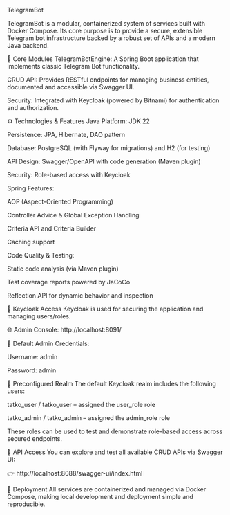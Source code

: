 TelegramBot

TelegramBot is a modular, containerized system of services built with Docker Compose. Its core purpose is to provide a secure, extensible Telegram bot infrastructure backed by a robust set of APIs and a modern Java backend.

🧩 Core Modules
TelegramBotEngine: A Spring Boot application that implements classic Telegram Bot functionality.

CRUD API: Provides RESTful endpoints for managing business entities, documented and accessible via Swagger UI.

Security: Integrated with Keycloak (powered by Bitnami) for authentication and authorization.

⚙️ Technologies & Features
Java Platform: JDK 22

Persistence: JPA, Hibernate, DAO pattern

Database: PostgreSQL (with Flyway for migrations) and H2 (for testing)

API Design: Swagger/OpenAPI with code generation (Maven plugin)

Security: Role-based access with Keycloak

Spring Features:

AOP (Aspect-Oriented Programming)

Controller Advice & Global Exception Handling

Criteria API and Criteria Builder

Caching support

Code Quality & Testing:

Static code analysis (via Maven plugin)

Test coverage reports powered by JaCoCo

Reflection API for dynamic behavior and inspection

🔐 Keycloak Access
Keycloak is used for securing the application and managing users/roles.

🌐 Admin Console: http://localhost:8091/

🔑 Default Admin Credentials:

Username: admin

Password: admin

🔸 Preconfigured Realm
The default Keycloak realm includes the following users:

tatko_user / tatko_user – assigned the user_role role

tatko_admin / tatko_admin – assigned the admin_role role

These roles can be used to test and demonstrate role-based access across secured endpoints.

🔗 API Access
You can explore and test all available CRUD APIs via Swagger UI:

👉 http://localhost:8088/swagger-ui/index.html

🚀 Deployment
All services are containerized and managed via Docker Compose, making local development and deployment simple and reproducible.